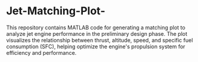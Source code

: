 # Jet-Matching-Plot-
This repository contains MATLAB code for generating a matching plot to analyze jet engine performance in the preliminary design phase. The plot visualizes the relationship between thrust, altitude, speed, and specific fuel consumption (SFC), helping optimize the engine's propulsion system for efficiency and performance.

